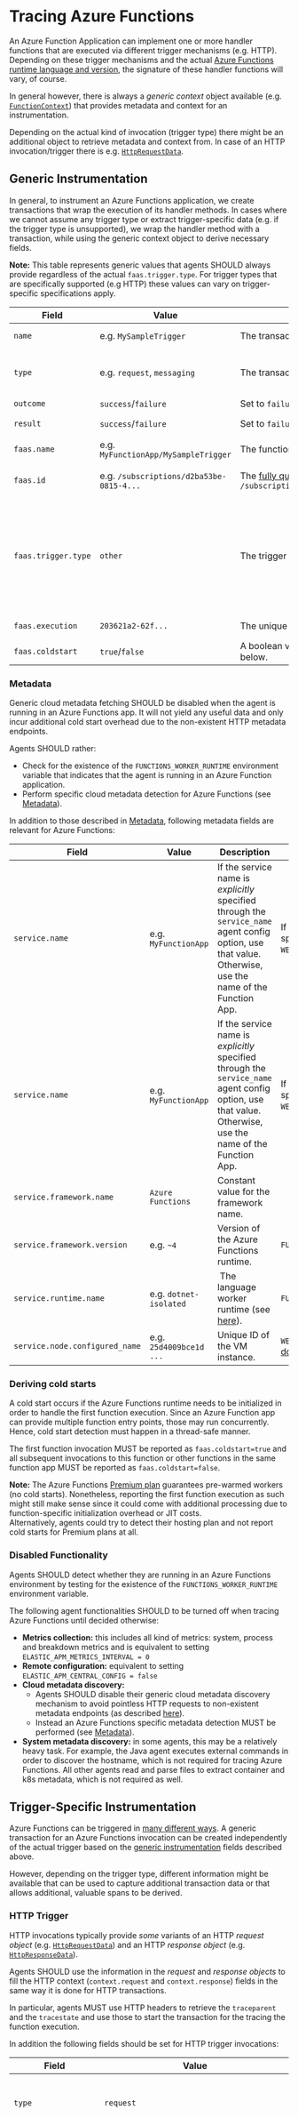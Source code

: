 # Tracing Azure Functions

An Azure Function Application can implement one or more handler functions that are executed via different trigger mechanisms (e.g. HTTP).
Depending on these trigger mechanisms and the actual [Azure Functions runtime language and version](https://learn.microsoft.com/en-us/azure/azure-functions/supported-languages),
the signature of these handler functions will vary, of course.

In general however, there is always a *generic context* object available (e.g. [`FunctionContext`](https://learn.microsoft.com/en-us/dotnet/api/microsoft.azure.functions.worker.functioncontext)) that provides metadata and context for an instrumentation.

Depending on the actual kind of invocation (trigger type) there might be an additional object to retrieve metadata and context from.
In case of an HTTP invocation/trigger there is e.g. [`HttpRequestData`](https://learn.microsoft.com/en-us/dotnet/api/microsoft.identitymodel.protocols.httprequestdata).

## Generic Instrumentation

In general, to instrument an Azure Functions application, we create transactions that wrap the execution of its handler methods. In cases where we cannot assume any trigger type or extract trigger-specific data (e.g. if the trigger type is unsupported),
we wrap the handler method with a transaction, while using the generic context object to derive necessary fields.

**Note:** This table represents generic values that agents SHOULD always provide regardless of the
actual `faas.trigger.type`. For trigger types that are specifically supported (e.g HTTP) these values
can vary on trigger-specific specifications apply.

| Field | Value | Description | Source |
| - | - | - | - |
| `name` | e.g. `MySampleTrigger` | The transaction name. Use function name if trigger type is `other`. | *generic context* |
| `type` | e.g. `request`, `messaging` | The transaction type. | Use `request` if trigger type is undefined. |
| `outcome` | `success`/`failure` | Set to `failure` if a function error can be detected otherwise `success`. | |
| `result` | `success`/`failure` |Set to `failure` if a function error can be detected, otherwise `success`. | Trigger specific. |
| `faas.name` | e.g. `MyFunctionApp/MySampleTrigger` | The function app name and the function name, using this format: `<FUNCTION_APP_NAME>/FUNCTION_NAME>`. | *generic context* |
| `faas.id` | e.g. `/subscriptions/d2ba53be-0815-4...` | The [fully qualified resource ID](https://learn.microsoft.com/en-us/rest/api/resources/resources/get-by-id) of the Azure Function, which has this format: `/subscriptions/<SUBSCRIPTION_GUID>/resourceGroups/<RG>/providers/Microsoft.Web/sites/<FUNCAPP>/functions/<FUNC>` | *generic context*, environment |
| `faas.trigger.type` | `other` | The trigger type. Use `other` if the trigger type is unknown or cannot be specified. | More concrete triggers are `http`, `pubsub`, `datasource`, `timer` (see specific triggers below). |
| `faas.execution` | `203621a2-62f...` | The unique invocation id of the function. | *generic context* |
| `faas.coldstart` | `true`/`false` | A boolean value indicating whether this function invocation was a cold start or not. See the [Deriving cold starts](#deriving-cold-starts) section below. |

### Metadata

Generic cloud metadata fetching SHOULD be disabled when the agent is running in an Azure Functions app. It will not
yield any useful data and only incur additional cold start overhead due to the non-existent HTTP metadata endpoints.

Agents SHOULD rather:

* Check for the existence of the `FUNCTIONS_WORKER_RUNTIME` environment variable that indicates that the agent is running
in an Azure Function application.
* Perform specific cloud metadata detection for Azure Functions (see [Metadata](./metadata.md)).

In addition to those described in [Metadata](./metadata.md), following metadata fields are relevant for Azure Functions:

| Field | Value | Description | Source |
| - | - | - | - |
| `service.name` | e.g. `MyFunctionApp` | If the service name is *explicitly* specified through the `service_name` agent config option, use that value. Otherwise, use the name of the Function App. | If `service_name` is not specified, use `WEBSITE_SITE_NAME`. |
| `service.name` | e.g. `MyFunctionApp` | If the service name is *explicitly* specified through the `service_name` agent config option, use that value. Otherwise, use the name of the Function App. | If `service_name` is not specified, use `WEBSITE_SITE_NAME`. |
| `service.framework.name` | `Azure Functions` | Constant value for the framework name. | |
| `service.framework.version` | e.g. `~4` | Version of the Azure Functions runtime. | `FUNCTIONS_EXTENSION_VERSION` |
| `service.runtime.name`| e.g. `dotnet-isolated` | The language worker runtime (see [here](https://learn.microsoft.com/en-us/azure/azure-functions/functions-app-settings#functions_worker_runtime)). | `FUNCTIONS_WORKER_RUNTIME` |
| `service.node.configured_name` | e.g. `25d4009bce1d ...` | Unique ID of the VM instance. | `WEBSITE_INSTANCE_ID` ([Azure docs](https://learn.microsoft.com/en-us/azure/app-service/reference-app-settings#scaling)) |

### Deriving cold starts

A cold start occurs if the Azure Functions runtime needs to be initialized in order to handle the first function execution.
Since an Azure Function app can provide multiple function entry points, those may run concurrently.
Hence, cold start detection must happen in a thread-safe manner.

The first function invocation MUST be reported as `faas.coldstart=true` and all subsequent invocations
to this function or other functions in the same function app MUST be reported as `faas.coldstart=false`.

**Note:** The Azure Functions [Premium plan](https://learn.microsoft.com/en-us/azure/azure-functions/functions-scale)
guarantees pre-warmed workers (no cold starts). Nonetheless, reporting the first function execution as such might still make
sense since it could come with additional processing due to function-specific initialization overhead or JIT costs.  
Alternatively, agents could try to detect their hosting plan and not report cold starts for Premium plans at all.

### Disabled Functionality

Agents SHOULD detect whether they are running in an Azure Functions environment by testing
for the existence of the `FUNCTIONS_WORKER_RUNTIME` environment variable.

The following agent functionalities SHOULD to be turned off when tracing Azure Functions until decided otherwise:

* **Metrics collection:** this includes all kind of metrics: system, process and breakdown metrics and is equivalent to
setting `ELASTIC_APM_METRICS_INTERVAL = 0`
* **Remote configuration:** equivalent to setting `ELASTIC_APM_CENTRAL_CONFIG = false`
* **Cloud metadata discovery:**
  * Agents SHOULD disable their generic cloud metadata discovery mechanism to avoid pointless
    HTTP requests to non-existent metadata endpoints (as  described [here](https://github.com/elastic/apm/blob/main/specs/agents/metadata.md#cloud-provider-metadata)).
  * Instead an Azure Functions specific metadata detection MUST be performed (see [Metadata](./metadata.md)).
* **System metadata discovery:** in some agents, this may be a relatively heavy task. For example, the Java agent
executes external commands in order to discover the hostname, which is not required for tracing Azure Functions. All other
agents read and parse files to extract container and k8s metadata, which is not required as well.

## Trigger-Specific Instrumentation

Azure Functions can be triggered in [many different ways](https://learn.microsoft.com/en-us/azure/azure-functions/functions-triggers-bindings).
A generic transaction for an Azure Functions invocation can be created independently of the actual trigger
based on the [generic instrumentation](#generic-instrumentation) fields described above.

However, depending on the trigger type, different information might be available that can be used
to capture additional transaction data or that allows additional, valuable spans to be derived.

### HTTP Trigger

HTTP invocations typically provide *some* variants of an HTTP *request object* (e.g. [`HttpRequestData`](https://learn.microsoft.com/en-us/dotnet/api/microsoft.identitymodel.protocols.httprequestdata))
and an HTTP *response object* (e.g. [`HttpResponseData`](https://learn.microsoft.com/en-us/dotnet/api/microsoft.azure.functions.worker.http.httpresponsedata)).

Agents SHOULD use the information in the *request* and *response objects* to
fill the HTTP context (`context.request` and `context.response`) fields in the same way it is done for HTTP transactions.

In particular, agents MUST use HTTP headers to retrieve the `traceparent` and the `tracestate`
and use those to start the transaction for the tracing the function execution.

In addition the following fields should be set for HTTP trigger invocations:

| Field | Value | Description | Source |
| - | - | - | - |
| `type` | `request`| Transaction type. Constant value for HTTP trigger invocations. | |
| `name` | e.g. `GET /api/MyFuncName`, `GET /api/products/{category:alpha}/{id:int?}` | `<HTTP-method> /<route-prefix>/<route-pattern-or-function-name>` | `<HTTP-method>` from the request object. `<route-prefix>` from "extensions.http.routePrefix" in host.json, defaults to `api`. `<route-pattern>` from "[`<function-dir>`](https://learn.microsoft.com/en-us/azure/azure-functions/functions-referencefolder-structure)/function.json", defaults to the function name. [Azure docs link](https://learn.microsoft.com/en-us/azure/azure-functions/functions-bindings-http-webhook-trigger#customize-the-http-endpoint). |
| `transaction.result` | `HTTP Xxx` / `success` | `HTTP Xxx` based on the *response object* status code, otherwise `success`. | *response object* |
| `faas.trigger.type` | `http` | Constant value for HTTP trigger invocations. | |
